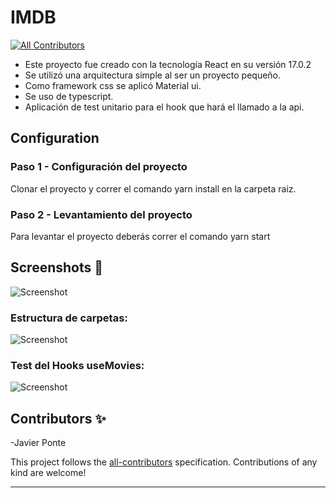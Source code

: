 # IMDB

<!-- DOCS-IGNORE:start -->
<!-- ALL-CONTRIBUTORS-BADGE:START - Do not remove or modify this section -->

[![All Contributors](https://img.shields.io/badge/all_contributors-0-orange.svg?style=flat-square)](#contributors-)

<!-- ALL-CONTRIBUTORS-BADGE:END -->
<!-- DOCS-IGNORE:end -->

- Este proyecto fue creado con la tecnología React en su versión 17.0.2
- Se utilizó una arquitectura simple al ser un proyecto pequeño.
- Como framework css se aplicó Material ui.
- Se uso de typescript.
- Aplicación de test unitario para el hook que hará el llamado a la api.

## Configuration

### Paso 1 - Configuración del proyecto

Clonar el proyecto y correr el comando yarn install en la carpeta raiz.

### Paso 2 - Levantamiento del proyecto

Para levantar el proyecto deberás correr el comando yarn start

## Screenshots 📸

![Screenshot](https://i.ibb.co/0mfP6Ny/Captura.png)

### Estructura de carpetas:

![Screenshot](https://i.ibb.co/LNBhNJd/Captura.png)

### Test del Hooks useMovies:

![Screenshot](https://i.ibb.co/rFz1F2s/Captura.png)


<!-- DOCS-IGNORE:start -->

## Contributors ✨

-Javier Ponte

<!-- ALL-CONTRIBUTORS-LIST:START - Do not remove or modify this section -->
<!-- prettier-ignore-start -->
<!-- markdownlint-disable -->
<!-- markdownlint-enable -->
<!-- prettier-ignore-end -->

<!-- ALL-CONTRIBUTORS-LIST:END -->

This project follows the [all-contributors](https://github.com/all-contributors/all-contributors) specification. Contributions of any kind are welcome!

<!-- DOCS-IGNORE:end -->

---
